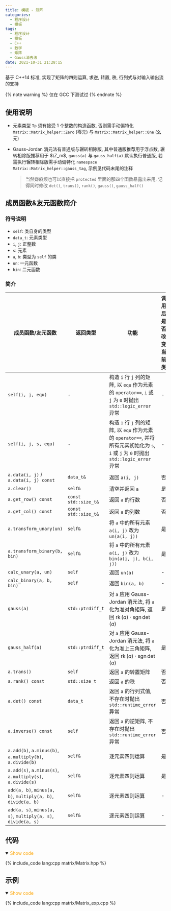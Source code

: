 ```yaml
---
title: 模板 - 矩阵
categories:
  - 程序设计
  - 模板
tags:
  - 程序设计
  - 模板
  - C++
  - 数学
  - 矩阵
  - Gauss消去法
date: 2021-10-31 21:28:15
---
```


基于 C++14 标准, 实现了矩阵的四则运算, 求逆, 转置, 秩, 行列式与对输入输出流的支持

{% note warning %}
仅在 GCC 下测试过
{% endnote %}

<!-- more -->

## 使用说明

- 元素类型 `Tp` 须有接受 1 个整数的构造函数, 否则需手动偏特化 `Matrix::Matrix_helper::Zero` (零元) 与 `Matrix::Matrix_helper::One` (幺元)
- Gauss-Jordan 消元法有普通版与辗转相除版, 其中普通版推荐用于浮点数, 辗转相除版推荐用于 $\Z_m$, `gauss(a)` 与 `gauss_half(a)` 默认执行普通版, 若需执行辗转相除版需手动偏特化 `namespace Matrix::Matrix_helper::gauss_tag`, 示例见代码末尾的注释

  > 当然嫌麻烦也可以直接把 `protected` 里面的那四个函数暴露出来用, 记得同时修改 `det()`, `trans()`, `rank()`, `gauss()`, `gauss_half()`

## 成员函数&友元函数简介

### 符号说明

- `self`: 类自身的类型
- `data_t`: 元素类型
- `i`, `j`: 正整数
- `s`: 元素
- `a`, `b`: 类型为 `self` 的类
- `un`: 一元函数
- `bin`: 二元函数

### 简介

| 成员函数/友元函数                                            | 返回类型             | 功能                                                                                                                                   | 调用后是否改变当前类 |
| ------------------------------------------------------------ | -------------------- | -------------------------------------------------------------------------------------------------------------------------------------- | -------------------- |
| `self(i, j, equ)`                                            | -                    | 构造 `i` 行 `j` 列的矩阵, 以 `equ` 作为元素的 `operator==`, `i` 或 `j` 为 `0` 时抛出 `std::logic_error` 异常                           | -                    |
| `self(i, j, s, equ)`                                         | -                    | 构造 `i` 行 `j` 列的矩阵, 以 `equ` 作为元素的 `operator==`, 并将所有元素初始化为 `s`, `i` 或 `j` 为 `0` 时抛出 `std::logic_error` 异常 | -                    |
| `a.data(i, j)` / `a.data(i, j) const`                        | `data_t&`            | 返回 `a(i, j)`                                                                                                                         | 否                   |
| `a.clear()`                                                  | `self&`              | 清空并返回 `a`                                                                                                                         | 是                   |
| `a.get_row() const`                                          | `const std::size_t&` | 返回 `a` 的行数                                                                                                                        | 否                   |
| `a.get_col() const`                                          | `const std::size_t&` | 返回 `a` 的列数                                                                                                                        | 否                   |
| `a.transform_unary(un)`                                      | `self&`              | 将 `a` 中的所有元素 `a(i, j)` 改为 `un(a(i, j))`                                                                                       | 是                   |
| `a.transform_binary(b, bin)`                                 | `self&`              | 将 `a` 中的所有元素 `a(i, j)` 改为 `bin(a(i, j), b(i, j))`                                                                             | 是                   |
| `calc_unary(a, un)`                                          | `self`               | 返回 `un(a)`                                                                                                                           | -                    |
| `calc_binary(a, b, bin)`                                     | `self`               | 返回 `bin(a, b)`                                                                                                                       | -                    |
| `gauss(a)`                                                   | `std::ptrdiff_t`     | 对 `a` 应用 Gauss-Jordan 消元法, 将 `a` 化为准对角矩阵, 返回 $\operatorname{rk}(a)\cdot\operatorname{sgn}\det(a)$                      | 是                   |
| `gauss_half(a)`                                              | `std::ptrdiff_t`     | 对 `a` 应用 Gauss-Jordan 消元法, 将 `a` 化为准上三角矩阵, 返回 $\operatorname{rk}(a)\cdot\operatorname{sgn}\det(a)$                    | 是                   |
| `a.trans()`                                                  | `self`               | 返回 `a` 的转置矩阵                                                                                                                    | 否                   |
| `a.rank() const`                                             | `std::size_t`        | 返回 `a` 的秩                                                                                                                          | 否                   |
| `a.det() const`                                              | `data_t`             | 返回 `a` 的行列式值, 不存在时抛出 `std::runtime_error` 异常                                                                            | 否                   |
| `a.inverse() const`                                          | `self`               | 返回 `a` 的逆矩阵, 不存在时抛出 `std::runtime_error` 异常                                                                              | 否                   |
| `a.add(b)`, `a.minus(b)`, `a.multiply(b)`, `a.divide(b)`     | `self&`              | 逐元素四则运算                                                                                                                         | 是                   |
| `a.add(s)`, `a.minus(s)`, `a.multiply(s)`, `a.divide(s)`     | `self&`              | 逐元素四则运算                                                                                                                         | 是                   |
| `add(a, b)`, `minus(a, b)`, `multiply(a, b)`, `divide(a, b)` | `self&`              | 逐元素四则运算                                                                                                                         | -                    |
| `add(a, s)`, `minus(a, s)`, `multiply(a, s)`, `divide(a, s)` | `self&`              | 逐元素四则运算                                                                                                                         | -                    |

## 代码

<details open>
<summary><font color='orange'>Show code</font></summary>

{% include_code lang:cpp matrix/Matrix.hpp %}

</details>

## 示例

<details open>
<summary><font color='orange'>Show code</font></summary>

{% include_code lang:cpp matrix/Matrix_exp.cpp %}

</details>
